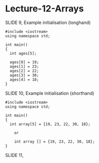 # Lecture-12-Arrays

SLIDE 9, Example initialisation (longhand)

    #include <iostream>
    using namespace std;

    int main()
    {
      int ages[5];

      ages[0] = 19;
      ages[1] = 23;
      ages[2] = 22;
      ages[3] = 30;
      ages[4] = 18;
    }
    
SLIDE 10, Example initialisation (shorthand)

    #include <iostream>
    using namespace std;
    
    int main()
    {
      int array[5] = {19, 23, 22, 30, 18};

	    or

	    int array [] = {19, 23, 22, 30, 18};
    }
    
SLIDE 11, 
 
